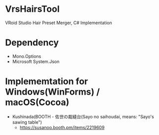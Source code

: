 # VrsHairsTool
 VRoid Studio Hair Preset Merger, C# Implementation
 
# Dependency

* Mono.Options
* Microsoft System.Json
 
# Implememtation for Windows(WinForms) / macOS(Cocoa)
* Kushinada(BOOTH - 佐世の裁縫台(Sayo no saihoudai, means: "Sayo's sawing table")
  * https://susanoo.booth.pm/items/2219609
